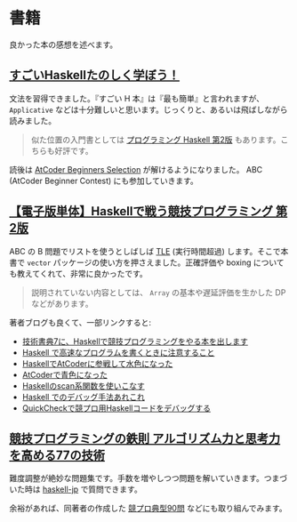 # 書籍

良かった本の感想を述べます。

## [すごいHaskellたのしく学ぼう！](https://shop.ohmsha.co.jp/shopdetail/000000001926)

文法を習得できました。『すごい H 本』は『最も簡単』と言われますが、 `Applicative` などは十分難しいと思います。じっくりと、あるいは飛ばしながら読みました。

> 似た位置の入門書としては [プログラミング Haskell 第2版](https://www.lambdanote.com/products/haskell) もあります。こちらも好評です。

読後は [AtCoder Beginners Selection](https://atcoder.jp/contests/abs) が解けるようになりました。 ABC (AtCoder Beginner Contest) にも参加していきます。

## [【電子版単体】Haskellで戦う競技プログラミング 第2版](https://booth.pm/ja/items/1577541)

ABC の B 問題でリストを使うとしばしば [TLE](https://atcoder.jp/contests/abc074/glossary?lang=ja) (実行時間超過) します。そこで本書で `vector` パッケージの使い方を押さえました。正確評価や boxing についても教えてくれて、非常に良かったです。

> 説明されていない内容としては、 `Array` の基本や遅延評価を生かした DP などがあります。

著者ブログも良くて、一部リンクすると:

- [技術書典7に、Haskellで競技プログラミングをやる本を出します](https://blog.miz-ar.info/2019/09/techbookfest7-announce/)
- [Haskell で高速なプログラムを書くときに注意すること](https://blog.miz-ar.info/2016/06/writing-efficient-program-with-haskell/)
- [HaskellでAtCoderに参戦して水色になった](https://blog.miz-ar.info/2019/05/atcoder-with-haskell/)
- [AtCoderで青色になった](https://blog.miz-ar.info/2019/07/atcoder-blue/)
- [Haskellのscan系関数を使いこなす](https://blog.miz-ar.info/2019/10/scanl-and-scanr/)
- [Haskell でのデバッグ手法あれこれ](https://blog.miz-ar.info/2018/01/debugging-haskell-program/)
- [QuickCheckで競プロ用Haskellコードをデバッグする](https://blog.miz-ar.info/2020/08/debugging-with-quickcheck/)

## [競技プログラミングの鉄則 アルゴリズム力と思考力を高める77の技術](https://book.mynavi.jp/ec/products/detail/id=131288)

難度調整が絶妙な問題集です。手数を増やしつつ問題を解いていきます。つまづいた時は [haskell-jp](https://haskell.jp/signin-slack.html) で質問できます。

余裕があれば、同著者の作成した [競プロ典型90問](https://atcoder.jp/contests/typical90) などにも取り組んでみます。

